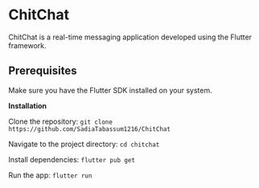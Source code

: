 # ChitChat

ChitChat is a real-time messaging application developed using the Flutter framework.

## Prerequisites
Make sure you have the Flutter SDK installed on your system.

**Installation**

Clone the repository: `git clone https://github.com/SadiaTabassum1216/ChitChat`

Navigate to the project directory: `cd chitchat`

Install dependencies: `flutter pub get`

Run the app: `flutter run`

